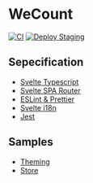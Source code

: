# WeCount

[![CI](https://github.com/wecount-dev/wecount/actions/workflows/ci.yml/badge.svg)](https://github.com/wecount-dev/wecount/actions/workflows/ci.yml)
[![Deploy Staging](https://github.com/wecount-dev/wecount/actions/workflows/deploy-staging.yml/badge.svg)](https://github.com/wecount-dev/wecount/actions/workflows/deploy-staging.yml)

## Sepecification

- [Svelte Typescript](https://developer.mozilla.org/en-US/docs/Learn/Tools_and_testing/Client-side_JavaScript_frameworks/Svelte_TypeScript)
- [Svelte SPA Router](https://github.com/ItalyPaleAle/svelte-spa-router)
- [ESLint & Prettier](https://www.rockyourcode.com/prettier-and-es-lint-setup-for-svelte-js)
- [Svelte i18n](https://github.com/kaisermann/svelte-i18n)
- [Jest](https://jestjs.io)

## Samples
- [Theming](https://github.com/hyochan/svelte-typescript-template/pull/4)
- [Store](https://github.com/hyochan/svelte-typescript-template/pull/5)